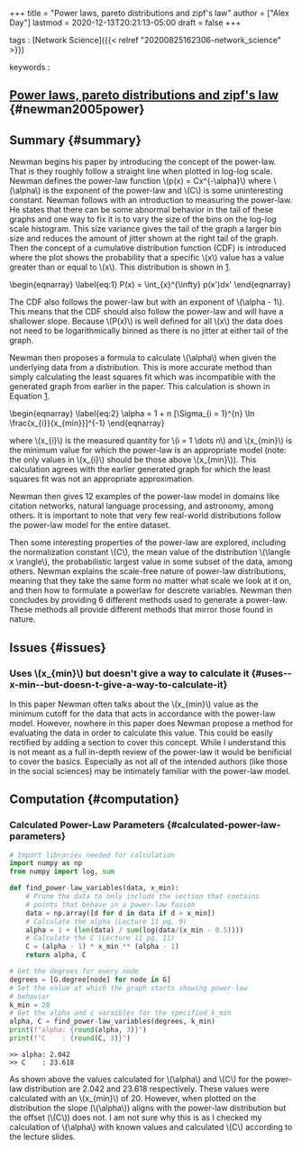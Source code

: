 +++
title = "Power laws, pareto distributions and zipf's law"
author = ["Alex Day"]
lastmod = 2020-12-13T20:21:13-05:00
draft = false
+++

tags
: [Network Science]({{< relref "20200825162306-network_science" >}})

keywords
:


## [Power laws, pareto distributions and zipf's law](/home/alex/Dropbox/notes/papers/newman2005power.pdf) {#newman2005power}


## Summary {#summary}

Newman begins his paper by introducing the concept of the power-law. That is they roughly follow a straight line when plotted in log-log scale. Newman defines the power-law function \\(p(x) = Cx^{-\alpha}\\) where \\(\alpha\\) is the exponent of the power-law and \\(C\\) is some uninteresting constant.
Newman follows with an introduction to measuring the power-law. He states that there can be some abnormal behavior in the tail of these graphs and one way to fix it is to vary the size of the bins on the log-log scale histogram. This size variance gives the tail of the graph a larger bin size and reduces the amount of jitter shown at the right tail of the graph. Then the concept of a cumulative distribution function (CDF) is introduced where the plot shows the probability that a specific \\(x\\) value has a value greater than or equal to \\(x\\). This distribution is shown in [1](#org340e2f0).

\begin{eqnarray}
\label{eq:1}
P(x) = \int\_{x}^{\infty} p(x')dx'
\end{eqnarray}

The CDF also follows the power-law but with an exponent of \\(\alpha - 1\\). This means that the CDF should also follow the power-law and will have a shallower slope. Because \\(P(x)\\) is well defined for all \\(x\\) the data does not need to be logarithmically binned as there is no jitter at either tail of the graph.

Newman then proposes a formula to calculate \\(\alpha\\) when given the underlying data from a distribution. This is more accurate method than simply calculating the least squares fit which was incompatible with the generated graph from earlier in the paper. This calculation is shown in Equation [1](#orgdacb7cf).

\begin{eqnarray}
\label{eq:2}
\alpha = 1 + n [\Sigma\_{i = 1}^{n} \ln \frac{x\_{i}}{x\_{min}}]^{-1}
\end{eqnarray}

where \\(x\_{i}\\) is the measured quantity for \\(i = 1 \dots n\\) and \\(x\_{min}\\) is the minimum value for which the power-law is an appropriate model (note: the only values in \\(x\_{i}\\) should be those above \\(x\_{min}\\)). This calculation agrees with the earlier generated graph for which the least squares fit was not an appropriate approximation.

Newman then gives 12 examples of the power-law model in domains like citation networks, natural language processing, and astronomy, among others. It is important to note that very few real-world distributions follow the power-law model for the entire dataset.

Then some interesting properties of the power-law are explored, including the normalization constant \\(C\\), the mean value of the distribution \\(\langle x \rangle\\), the probabilistic largest value in some subset of the data, among others. Newman explains the scale-free nature of power-law distributions, meaning that they take the same form no matter what scale we look at it on, and then how to formulate a powerlaw for descrete variables. Newman then concludes by providing 6 different methods used to generate a power-law. These methods all provide different methods that mirror those found in nature.


## Issues {#issues}


### Uses \\(x\_{min}\\) but doesn't give a way to calculate it {#uses--x-min--but-doesn-t-give-a-way-to-calculate-it}

In this paper Newman often talks about the \\(x\_{min}\\) value as the minimum cutoff for the data that acts in accordance with the power-law model. However, nowhere in this paper does Newman propose a method for evaluating the data in order to calculate this value. This could be easily rectified by adding a section to cover this concept. While I understand this is not meant as a full in-depth review of the power-law it would be benificial to cover the basics. Especially as not all of the intended authors (like those in the social sciences) may be intimately familiar with the power-law model.


## Computation {#computation}


### Calculated Power-Law Parameters {#calculated-power-law-parameters}

```python
# Import libraries needed for calculation
import numpy as np
from numpy import log, sum

def find_power-law_variables(data, x_min):
    # Prune the data to only include the section that contains
    # points that behave in a power-law fasion
    data = np.array([d for d in data if d > x_min])
    # Calculate the alpha (Lecture 11 pg. 9)
    alpha = 1 + (len(data) / sum(log(data/(x_min - 0.5))))
    # Calculate the C (Lecture 11 pg. 11)
    C = (alpha - 1) * x_min ** (alpha - 1)
    return alpha, C

# Get the degrees for every node
degrees = [G.degree[node] for node in G]
# Set the value at which the graph starts showing power-law
# behavior
k_min = 20
# Get the alpha and c varaibles for the specified k_min
alpha, C = find_power-law_variables(degrees, k_min)
print(f"alpha: {round(alpha, 3)}")
print(f"C    : {round(C, 3)}")
```

```text
>> alpha: 2.042
>> C    : 23.618
```

As shown above the values calculated for \\(\alpha\\) and \\(C\\) for the power-law distribution are 2.042 and 23.618 respectively. These values were calculated with an \\(x\_{min}\\) of 20. However, when plotted on the distribution the slope (\\(\alpha\\)) aligns with the power-law distribution but the offset (\\(C\\)) does not. I am not sure why this is as I checked my calculation of \\(\alpha\\) with known values and calculated \\(C\\) according to the lecture slides.
